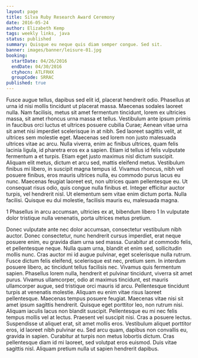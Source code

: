 ```yaml
---
layout: page
title: Silva Ruby Research Award Ceremony
date: 2016-05-24
author: Elizabeth Kemp
tags: weekly links, java
status: published
summary: Quisque eu neque quis diam semper congue. Sed sit.
banner: images/banner/leisure-01.jpg
booking:
  startDate: 04/26/2016
  endDate: 04/30/2016
  ctyhocn: ATLFRHX
  groupCode: SRRAC
published: true
---
```

Fusce augue tellus, dapibus sed elit id, placerat hendrerit odio. Phasellus at urna id nisi mollis tincidunt ut placerat massa. Maecenas sodales laoreet nulla. Nam facilisis, metus sit amet fermentum tincidunt, lorem ex ultricies massa, sit amet rhoncus urna massa et tellus. Vestibulum ante ipsum primis in faucibus orci luctus et ultrices posuere cubilia Curae; Aenean vitae urna sit amet nisi imperdiet scelerisque in at nibh. Sed laoreet sagittis velit, at ultrices sem molestie eget. Maecenas sed lorem non justo malesuada ultrices vitae ac arcu. Nulla viverra, enim ac finibus ultrices, quam felis lacinia ligula, id pharetra eros ex a sapien. Etiam id tellus id felis vulputate fermentum a et turpis. Etiam eget justo maximus nisl dictum suscipit.
Aliquam elit metus, dictum et arcu sed, mattis eleifend metus. Vestibulum finibus mi libero, in suscipit magna tempus id. Vivamus rhoncus, nibh vel posuere finibus, eros mauris ultrices nulla, eu commodo purus lacus eu nunc. Maecenas feugiat laoreet est, non ultrices quam pellentesque eu. Ut consequat risus odio, quis congue nulla finibus et. Integer efficitur auctor turpis, vel hendrerit nisl. Ut elementum sem vitae enim dictum porta. Nulla facilisi. Quisque eu dui molestie, facilisis mauris eu, malesuada magna.

1 Phasellus in arcu accumsan, ultricies ex at, bibendum libero
1 In vulputate dolor tristique nulla venenatis, porta ultrices metus pretium.

Donec vulputate ante nec dolor accumsan, consectetur vestibulum nibh auctor. Donec consectetur, nunc hendrerit cursus imperdiet, erat neque posuere enim, eu gravida diam urna sed massa. Curabitur at commodo felis, et pellentesque neque. Nulla quam urna, blandit et enim sed, sollicitudin mollis nunc. Cras auctor mi id augue pulvinar, eget scelerisque nulla rutrum. Fusce dictum felis eleifend, scelerisque est nec, pretium sem. In interdum posuere libero, ac tincidunt tellus facilisis nec. Vivamus quis fermentum sapien. Phasellus lorem nulla, hendrerit et pulvinar tincidunt, viverra sit amet purus. Vivamus ullamcorper, odio at maximus tincidunt, est mauris ullamcorper augue, sed tristique orci mauris id arcu. Pellentesque tincidunt turpis at venenatis molestie. Aliquam eu enim vitae risus laoreet pellentesque. Maecenas tempus posuere feugiat. Maecenas vitae nisi sit amet ipsum sagittis hendrerit. Quisque eget porttitor leo, non rutrum nisi. Aliquam iaculis lacus non blandit suscipit.
Pellentesque eu mi nec felis tempus mollis vel at lectus. Praesent vel suscipit nisi. Cras a posuere lectus. Suspendisse ut aliquet erat, sit amet mollis eros. Vestibulum aliquet porttitor eros, id laoreet nibh pulvinar eu. Sed arcu quam, dapibus non convallis eu, gravida in sapien. Curabitur at turpis non metus lobortis dictum. Cras pellentesque diam id mi laoreet, sed volutpat eros euismod. Duis vitae sagittis nisl. Aliquam pretium nulla ut sapien hendrerit dapibus.
